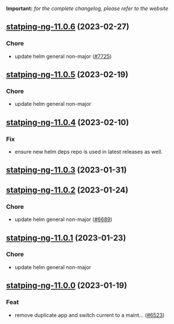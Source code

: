 **Important:**
*for the complete changelog, please refer to the website*




## [statping-ng-11.0.6](https://github.com/truecharts/charts/compare/statping-ng-11.0.5...statping-ng-11.0.6) (2023-02-27)

### Chore

- update helm general non-major ([#7725](https://github.com/truecharts/charts/issues/7725))
  
  


## [statping-ng-11.0.5](https://github.com/truecharts/charts/compare/statping-ng-11.0.4...statping-ng-11.0.5) (2023-02-19)

### Chore

- update helm general non-major
  
  


## [statping-ng-11.0.4](https://github.com/truecharts/charts/compare/statping-ng-11.0.3...statping-ng-11.0.4) (2023-02-10)

### Fix

- ensure new helm deps repo is used in latest releases as well.
  
  


## [statping-ng-11.0.3](https://github.com/truecharts/charts/compare/statping-ng-11.0.2...statping-ng-11.0.3) (2023-01-31)




## [statping-ng-11.0.2](https://github.com/truecharts/charts/compare/statping-ng-11.0.1...statping-ng-11.0.2) (2023-01-24)

### Chore

- update helm general non-major ([#6689](https://github.com/truecharts/charts/issues/6689))
  
  


## [statping-ng-11.0.1](https://github.com/truecharts/charts/compare/statping-ng-11.0.0...statping-ng-11.0.1) (2023-01-23)

### Chore

- update helm general non-major
  
  


## [statping-ng-11.0.0](https://github.com/truecharts/charts/compare/statping-ng-2.0.8...statping-ng-11.0.0) (2023-01-19)

### Feat

- remove duplicate app and switch current to a maint… ([#6523](https://github.com/truecharts/charts/issues/6523))
  
  